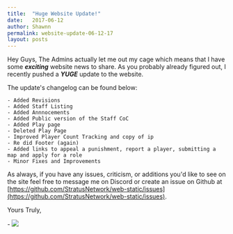 ```yaml
---
title:  "Huge Website Update!"
date:   2017-06-12
author: Shawnn
permalink: website-update-06-12-17
layout: posts
---
```

Hey Guys, The Admins actually let me out my cage which means that I have some _**exciting**_ website news to share. As you probably already figured out, I recently pushed a _**YUGE**_ update to the website. 

The update's changelog can be found below:

    - Added Revisions
    - Added Staff Listing
    - Added Annnocements
    - Added Public version of the Staff CoC
    - Added Play page 
    - Deleted Play Page
    - Improved Player Count Tracking and copy of ip
    - Re did Footer (again)
    - Added links to appeal a punishment, report a player, submitting a map and apply for a role
    - Minor Fixes and Improvements

As always, if you have any issues, criticism, or additions you'd like to see on the site feel free to message me on Discord or create an issue on Github at [https://github.com/StratusNetwork/web-static/issues](https://github.com/StratusNetwork/web-static/issues).


Yours Truly,

\- ![](https://crafatar.com/avatars/94812eb711604db4b349c2eac0792218?size=16)